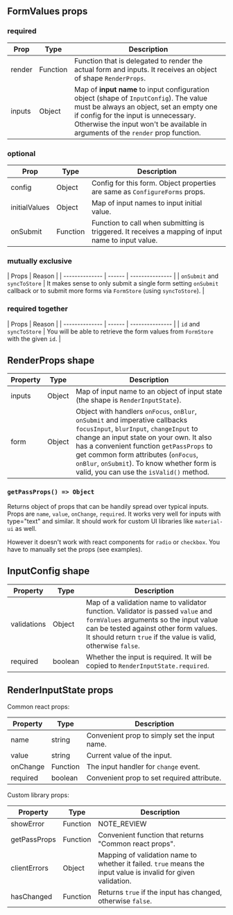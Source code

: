 ## FormValues props

### required

| Prop |  Type | Description |
| -------------- | ------ | --------------- |
| render       | Function | Function that is delegated to render the actual form and inputs. It receives an object of shape `RenderProps`. |
| inputs       | Object | Map of **input name** to input configuration object (shape of `InputConfig`). The value must be always an object, set an empty one if config for the input is unnecessary. Otherwise the input won't be available in arguments of the `render` prop function.  |


### optional

| Prop |  Type | Description |
| -------------- | ------ | --------------- |
| config     | Object | Config for this form. Object properties are same as `ConfigureForms` props. |
| initialValues     | Object | Map of input names to input initial value. |
| onSubmit     | Function | Function to call when submitting is triggered. It receives a mapping of input name to input value. |


### mutually exclusive

| Props |  Reason |
| -------------- | ------ | --------------- |
| `onSubmit` and `syncToStore`     | It makes sense to only submit a single form setting `onSubmit` callback or to submit more forms via `FormStore` (using `syncToStore`). |


### required together

| Props | Reason |
| -------------- | ------ | --------------- |
| `id` and  `syncToStore`  | You will be able to retrieve the form values from `FormStore` with the given `id`.  |


## RenderProps shape

| Property |  Type | Description |
| -------------- | ------ | --------------- |
| inputs       | Object | Map of input name to an object of input state (the shape is `RenderInputState`).  |
| form       | Object | Object with handlers `onFocus`, `onBlur`, `onSubmit` and imperative callbacks `focusInput`, `blurInput`, `changeInput` to change an input state on your own. It also has a convenient function `getPassProps` to get common form attributes (`onFocus`, `onBlur`, `onSubmit`). To know whether form is valid, you can use the `isValid()` method. |


### `getPassProps() => Object `

Returns object of props that can be handily spread over typical inputs. Props are `name`, `value`, `onChange`, `required`. It works very well for inputs with type="text" and similar. It should work for custom UI libraries like `material-ui` as well.

However it doesn't work with react components for `radio` or `checkbox`. You have to manually set the props (see examples).

## InputConfig shape

| Property |  Type | Description |
| -------------- | ------ | --------------- |
|  validations      | Object | Map of a validation name to validator function. Validator is passed `value` and `formValues` arguments so the input value can be tested against other form values. It should return `true` if the value is valid, otherwise `false`.  |
|  required      | boolean | Whether the input is required. It will be copied to `RenderInputState.required`. |


## RenderInputState props

Common react props:

| Property |  Type | Description |
| -------------- | ------ | --------------- |
| name     | string | Convenient prop to simply set the input name.  |
| value     | string | Current value of the input.  |
| onChange     | Function | The input handler for `change` event.  |
| required     | boolean | Convenient prop to set required attribute.  |

Custom library props:

| Property |  Type | Description |
| -------------- | ------ | --------------- |
| showError     | Function | NOTE_REVIEW  |
| getPassProps     | Function | Convenient function that returns "Common react props".  |
| clientErrors     | Object | Mapping of validation name to whether it failed. `true` means the input value is invalid for given validation.  |
| hasChanged     | Function | Returns `true` if the input has changed, otherwise `false`.  |
